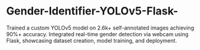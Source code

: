# Gender-Identifier-YOLOv5-Flask-
Trained a custom YOLOv5 model on 2.6k+ self-annotated images achieving 90%+ accuracy. Integrated real-time gender detection via webcam using Flask, showcasing dataset creation, model training, and deployment.
